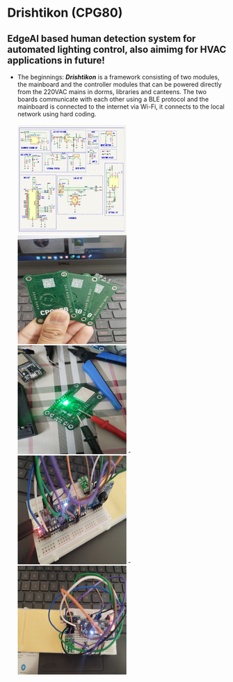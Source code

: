# Drishtikon (CPG80)
## EdgeAI based human detection system for automated lighting control, also aimimg for HVAC applications in future! <br>
 
+ The beginnings: ***Drishtikon*** is a framework consisting of two modules, the mainboard and the controller modules that can be powered directly from the 220VAC mains in dorms, libraries and canteens. The two boards communicate with each other using a BLE protocol and the mainboard is connected to the internet via Wi-Fi, it connects to the local network using hard coding.<br> <br>
  <div>
  <img src="https://github.com/Debanx3/Drishtikon/blob/main/Elements/pic3.png" alt="Mainboard PCB" width="250" height="250">
  <img src="https://github.com/Debanx3/Drishtikon/blob/main/Documents/picy.jpg" alt="Mainboard PCB" width="250" height="250">
  <img src="https://github.com/Debanx3/Drishtikon/blob/main/Documents/WhatsApp%20Image%202025-10-20%20at%2014.41.27_4e0a38e9.jpg" alt="Mainboard PCB" width="250" height="250">
  - <img src="https://github.com/Debanx3/Drishtikon/blob/main/Documents/pind.jpg" alt="Mainboard PCB" width="250" height="250">
  - <img src="https://github.com/Debanx3/Drishtikon/blob/main/Documents/pinda.jpg" alt="Mainboard PCB" width="250" height="250">
  </div>

